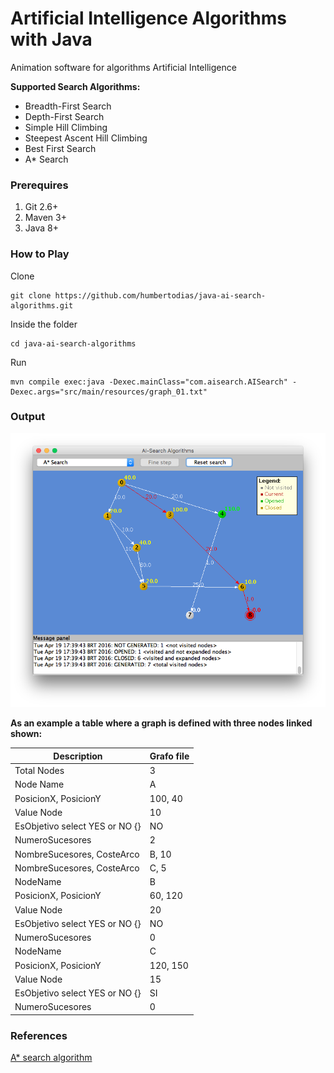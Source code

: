 # Artificial Intelligence Algorithms with Java

Animation software for algorithms Artificial Intelligence

**Supported Search Algorithms:**

- Breadth-First Search 
- Depth-First Search 
- Simple Hill Climbing 
- Steepest Ascent Hill Climbing 
- Best First Search 
- A* Search

### Prerequires

1. Git 2.6+
2. Maven 3+
3. Java 8+


### How to Play

Clone

```
git clone https://github.com/humbertodias/java-ai-search-algorithms.git
```

Inside the folder

```
cd java-ai-search-algorithms
```

Run

```
mvn compile exec:java -Dexec.mainClass="com.aisearch.AISearch" -Dexec.args="src/main/resources/graph_01.txt"
```


### Output
![Preview](doc/astar.png)


**As an example a table where a graph is defined with three nodes linked shown:**

| Description | Grafo file |
| ------------- | ----------- |
| Total Nodes | 3 |
| Node Name | A |
| PosicionX, PosicionY | 100, 40 |
| Value Node | 10 |
| EsObjetivo select YES or NO {} | NO |
| NumeroSucesores | 2 |
| NombreSucesores, CosteArco | B, 10 |
| NombreSucesores, CosteArco | C, 5 |
| NodeName | B |
| PosicionX, PosicionY | 60, 120 |
| Value Node | 20 |
| EsObjetivo select YES or NO {} | NO |
| NumeroSucesores | 0 |
| NodeName | C |
| PosicionX, PosicionY | 120, 150 |
| Value Node | 15 |
| EsObjetivo select YES or NO {} | SI |
| NumeroSucesores | 0 |


### References

[A* search algorithm](https://en.wikipedia.org/wiki/A*_search_algorithm)